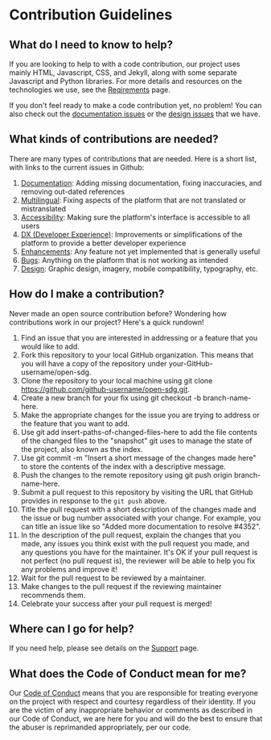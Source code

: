 <h1>Contribution Guidelines</h1>

## What do I need to know to help?

If you are looking to help to with a code contribution, our project uses mainly HTML, Javascript, CSS, and Jekyll, along with some separate Javascript and Python libraries. For more details and resources on the technologies we use, see the [Reqirements](requirements.md) page.

If you don't feel ready to make a code contribution yet, no problem! You can also check out the [documentation issues](https://github.com/open-sdg/open-sdg/labels/docs) or the [design issues](https://github.com/open-sdg/open-sdg/labels/design) that we have.

## What kinds of contributions are needed?

There are many types of contributions that are needed. Here is a short list, with links to the current issues in Github:

1. [Documentation](https://github.com/open-sdg/open-sdg/labels/docs): Adding missing documentation, fixing inaccuracies, and removing out-dated references
1. [Multilingual](https://github.com/open-sdg/open-sdg/labels/multilingual): Fixing aspects of the platform that are not translated or mistranslated
1. [Accessibility](https://github.com/open-sdg/open-sdg/labels/accessibility): Making sure the platform's interface is accessible to all users
1. [DX (Developer Experience)](https://github.com/open-sdg/open-sdg/labels/dx): Improvements or simplifications of the platform to provide a better developer experience
1. [Enhancements](https://github.com/open-sdg/open-sdg/labels/enhancement): Any feature not yet implemented that is generally useful
1. [Bugs](https://github.com/open-sdg/open-sdg/labels/bug): Anything on the platform that is not working as intended
1. [Design](https://github.com/open-sdg/open-sdg/labels/design): Graphic design, imagery, mobile compatibility, typography, etc.

## How do I make a contribution?

Never made an open source contribution before? Wondering how contributions work in our project? Here's a quick rundown!

1. Find an issue that you are interested in addressing or a feature that you would like to add.
1. Fork this repository to your local GitHub organization. This means that you will have a copy of the repository under your-GitHub-username/open-sdg.
1. Clone the repository to your local machine using git clone https://github.com/github-username/open-sdg.git.
1. Create a new branch for your fix using git checkout -b branch-name-here.
1. Make the appropriate changes for the issue you are trying to address or the feature that you want to add.
1. Use git add insert-paths-of-changed-files-here to add the file contents of the changed files to the "snapshot" git uses to manage the state of the project, also known as the index.
1. Use git commit -m "Insert a short message of the changes made here" to store the contents of the index with a descriptive message.
1. Push the changes to the remote repository using git push origin branch-name-here.
1. Submit a pull request to this repository by visiting the URL that GitHub provides in response to the `git push` above.
1. Title the pull request with a short description of the changes made and the issue or bug number associated with your change. For example, you can title an issue like so "Added more documentation to resolve #4352".
1. In the description of the pull request, explain the changes that you made, any issues you think exist with the pull request you made, and any questions you have for the maintainer. It's OK if your pull request is not perfect (no pull request is), the reviewer will be able to help you fix any problems and improve it!
1. Wait for the pull request to be reviewed by a maintainer.
1. Make changes to the pull request if the reviewing maintainer recommends them.
1. Celebrate your success after your pull request is merged!

## Where can I go for help?

If you need help, please see details on the [Support](support.md) page.

## What does the Code of Conduct mean for me?

Our [Code of Conduct](conduct.md) means that you are responsible for treating everyone on the project with respect and courtesy regardless of their identity. If you are the victim of any inappropriate behavior or comments as described in our Code of Conduct, we are here for you and will do the best to ensure that the abuser is reprimanded appropriately, per our code.
